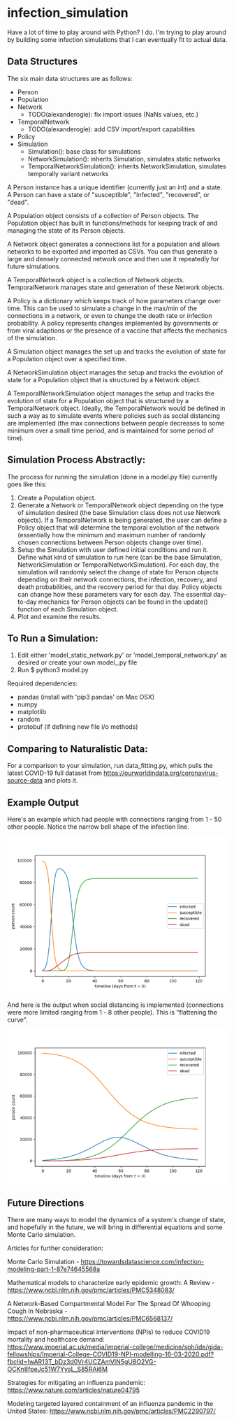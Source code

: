 # infection_simulation

Have a lot of time to play around with Python? I do. I'm trying to play around
by building some infection simulations that I can eventually fit to actual data.

## Data Structures
The six main data structures are as follows:
- Person
- Population
- Network
  - TODO(alexanderogle): fix import issues (NaNs values, etc.)
- TemporalNetwork
  - TODO(alexanderogle): add CSV import/export capabilities
- Policy
- Simulation
  - Simulation(): base class for simulations
  - NetworkSimulation(): inherits Simulation, simulates static networks
  - TemporalNetworkSimulation(): inherits NetworkSimulation, simulates temporally
  variant networks

A Person instance has a unique identifier (currently just an int) and a state.
A Person can have a state of "susceptible", "infected", "recovered", or "dead".

A Population object consists of a collection of Person objects. The Population
object has built in functions/methods for keeping track of and managing the
state of its Person objects.

A Network object generates a connections list for a population and allows networks
to be exported and imported as CSVs. You can thus generate a large and densely
connected network once and then use it repeatedly for future simulations.

A TemporalNetwork object is a collection of Network objects. TemporalNetwork
manages state and generation of these Network objects.

A Policy is a dictionary which keeps track of how parameters change over time.
This can be used to simulate a change in the max/min of the connections in a network,
or even to change the death rate or infection probability. A policy represents
changes implemented by governments or from viral adaptions or the presence of a
vaccine that affects the mechanics of the simulation.

A Simulation object manages the set up and tracks the evolution of state for a
Population object over a specified time.

A NetworkSimulation object manages the setup and tracks the evolution of state for
a Population object that is structured by a Network object.

A TemporalNetworkSimulation object manages the setup and tracks the evolution of state
for a Population object that is structured by a TemporalNetwork object. Ideally,
the TemporalNetwork would be defined in such a way as to simulate events where
policies such as social distancing are implemented (the max connections between
people decreases to some minimum over a small time period, and is maintained for
some period of time).

## Simulation Process Abstractly:
The process for running the simulation (done in a model.py file) currently goes like this:
1. Create a Population object.
2. Generate a Network or TemporalNetwork object depending on the type of simulation
desired (the base Simulation class does not use Network objects). If a TemporalNetwork
is being generated, the user can define a Policy object that will determine the temporal
evolution of the network (essentially how the minimum and maximum number of randomly
chosen connections between Person objects change over time).
3. Setup the Simulation with user defined initial conditions and run it.
Define what kind of simulation to run here (can be the base Simulation, NetworkSimulation
or TemporalNetworkSimulation). For each day, the simulation will randomly select
the change of state for Person objects depending on their network connections,
the infection, recovery, and death probabilities, and the recovery period for that day.
Policy objects can change how these parameters vary for each day. The essential
day-to-day mechanics for Person objects can be found in the update() function of
each Simulation object.
4. Plot and examine the results.

## To Run a Simulation:
1. Edit either 'model_static_network.py' or 'model_temporal_network.py' as desired
or create your own model_.py file
2. Run $ python3 model.py

Required dependencies:
- pandas (install with 'pip3 pandas' on Mac OSX)
- numpy
- matplotlib
- random
- protobuf (if defining new file i/o methods)

## Comparing to Naturalistic Data:
For a comparison to your simulation, run data_fitting.py, which pulls the latest
COVID-19 full dataset from https://ourworldindata.org/coronavirus-source-data and plots it.

## Example Output
Here's an example which had people with connections ranging from 1 - 50 other people.
Notice the narrow bell shape of the infection line.

![SRI Model with moderately dense network (max connections of 50)](example1_max_connections_50.png)

And here is the output when social distancing is implemented (connections were more limited
ranging from 1 - 8 other people). This is "flattening the curve".

![SRI model with light network (max connections of 8)](example2_max_connections_8.png)

## Future Directions
There are many ways to model the dynamics of a system's change of state, and
hopefully in the future, we will bring in differential equations and some Monte
Carlo simulation.

Articles for further consideration:

  Monte Carlo Simulation - https://towardsdatascience.com/infection-modeling-part-1-87e74645568a

  Mathematical models to characterize early epidemic growth: A Review - https://www.ncbi.nlm.nih.gov/pmc/articles/PMC5348083/

  A Network-Based Compartmental Model For The Spread Of Whooping Cough In Nebraska - https://www.ncbi.nlm.nih.gov/pmc/articles/PMC6568137/

  Impact of non-pharmaceutical interventions (NPIs) to reduce COVID19 mortality and healthcare demand: https://www.imperial.ac.uk/media/imperial-college/medicine/sph/ide/gida-fellowships/Imperial-College-COVID19-NPI-modelling-16-03-2020.pdf?fbclid=IwAR13T_bDz3d0Vr4UCZAmVIN5gU8O2VG-OCKn8fpeJc51W7YysL_S85RAi6M

  Strategies for mitigating an influenza pandemic: https://www.nature.com/articles/nature04795

  Modeling targeted layered containment of an influenza pandemic in the United States: https://www.ncbi.nlm.nih.gov/pmc/articles/PMC2290797/
